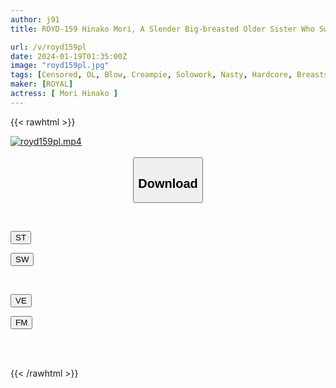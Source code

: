 ```yaml
---
author: j91
title: ROYD-159 Hinako Mori, A Slender Big-breasted Older Sister Who Sweetly Nurtures The Boys She Picks Up So That They Become Obedient Dicks That Will Listen To Your Naughty Wishes.

url: /v/royd159pl
date: 2024-01-19T01:35:00Z
image: "royd159pl.jpg"
tags: [Censored, OL, Blow, Creampie, Solowork, Nasty, Hardcore, Breasts	]
maker: [ROYAL]
actress: [ Mori Hinako ]
---
```



{{< rawhtml >}}

<div class="video" data-videoid="1dY03xp70yteKRq">
    <a href="javascript:;">
        <img src="/v/royd159pl/royd159pl.jpg" width="WIDTH" height="HEIGHT" alt="royd159pl.mp4" loading="lazy">
    </a>
</div>

<script type="text/javascript" src="https://j91.asia/asset/on-demand-st.js"></script>

<br>
  <link rel="stylesheet" href="https://j91.asia/asset/bs5.css">
  
  <center>
  <button class="btn btn-primary" type="button" data-bs-toggle="collapse" data-bs-target=".multi-collapse" aria-expanded="false" aria-controls="multiCollapseExample1 multiCollapseExample2"><h2>Download</h2></button></center>
</p>
<div class="row">
  <div class="col">
    <div class="collapse multi-collapse" id="multiCollapseExample1">
      <div class="card card-body">
	      	      <br>
<div class="buttons">  
<p><a href="https://streamtape.to/v/1dY03xp70yteKRq" target="_blank"><button class="btn-hover color-3"><i class="fa fa-download"></i> ST</button></a></p>
<p><a href="https://flaswish.com/sijjcaki2l45" target="_blank"><button class="btn-hover color-2"><i class="fa fa-download"></i> SW</button></a></p></div>
    </div>
  </div>
</div>
  <div class="col">
    <div class="collapse multi-collapse" id="multiCollapseExample2">
      <div class="card card-body">
	      <br>
<div class="buttons">
<p><a href="javascript:;" target="_blank"><button class="btn-hover color-9"><i class="fa fa-download"></i> VE</button></a></p>
<p><a href="javascript:;" target="_blank"><button class="btn-hover color-8"><i class="fa fa-download"></i> FM</button></a></p></div>
<br><br>
      </div>
    </div>
  </div>
</div>

{{< /rawhtml >}}